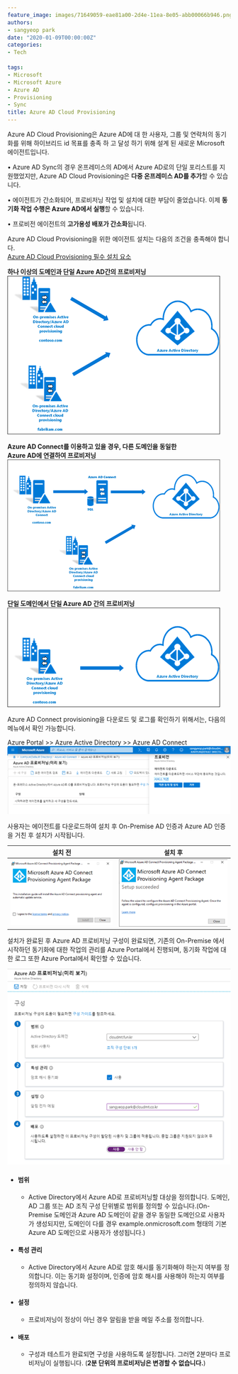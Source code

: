 ```yaml
---
feature_image: images/71649059-eae81a00-2d4e-11ea-8e05-abb00066b946.png
authors:
- sangyeop park
date: "2020-01-09T00:00:00Z"
categories:
- Tech

tags:
- Microsoft
- Microsoft Azure
- Azure AD
- Provisioning
- Sync
title: Azure AD Cloud Provisioning
---
```

Azure AD Cloud Provisioning은 Azure AD에 대 한 사용자, 그룹 및 연락처의 동기화를 위해 하이브리드 id 목표를 충족 하 고 달성 하기 위해 설계 된 새로운 Microsoft 에이전트입니다. 

•	Azure AD Sync의 경우 온프레미스의 AD에서 Azure AD로의 단일 포리스트를 지원했었지만,
Azure AD Cloud Provisioning은 **다중 온프레미스 AD를 추가**할 수 있습니다.

•	에이전트가 간소화되어, 프로비저닝 작업 및 설치에 대한 부담이 줄었습니다. 이제 **동기화 작업 수행은 Azure AD에서 실행**할 수 있습니다.

•	프로비전 에이전트의 **고가용성 배포가 간소화**됩니다.

Azure AD Cloud Provisioning을 위한 에이전트 설치는 다음의 조건을 충족해야 합니다.  
 [Azure AD Cloud Provisioning 필수 설치 요소](https://docs.microsoft.com/ko-kr/azure/active-directory/cloud-provisioning/how-to-prerequisites)


**하나 이상의 도메인과 단일 Azure AD간의 프로비저닝**  
![image](images/71649059-eae81a00-2d4e-11ea-8e05-abb00066b946.png)

**Azure AD Connect를 이용하고 있을 경우, 다른 도메인을 동일한**  
**Azure AD에 연결하여 프로비저닝**  
![image](images/71649065-f5a2af00-2d4e-11ea-9d35-ba89f5f7b2ca.png)

**단일 도메인에서 단일 Azure AD 간의 프로비저닝**  
![image](images/71649067-fd625380-2d4e-11ea-9cdd-e0a4675d8725.png)


Azure AD Connect provisioning을 다운로드 및 로그를 확인하기 위해서는, 다음의 메뉴에서 확인 가능합니다.

Azure Portal >> Azure Active Directory >> Azure AD Connect
![image](images/71649074-081ce880-2d4f-11ea-9f45-b3f39542c043.png)

사용자는 에이전트를 다운로드하여 설치 후 On-Premise AD 인증과 Azure AD 인증을 거친 후 설치가 시작됩니다.




|설치 전|설치 후|
| ---- | ---- |
|![image](images/71649085-1bc84f00-2d4f-11ea-93c3-2f54a2526b8f.png)|![image](images/71649089-1f5bd600-2d4f-11ea-896f-6c6c23d3383d.png)|



설치가 완료된 후 Azure AD 프로비저닝 구성이 완료되면,
기존의 On-Premise 에서 시작하던 동기화에 대한 작업의 관리를 Azure Portal에서 진행되며, 동기화 작업에 대한 로그 또한 Azure Portal에서 확인할 수 있습니다.

![image](images/71649104-2e428880-2d4f-11ea-91a9-01cb80705ac6.png)

* #### 범위

  *	Active Directory에서 Azure AD로 프로비저닝할 대상을 정의합니다. 도메인, AD 그룹 또는 AD 조직 구성 단위별로 범위를 정의할 수 있습니다.(On-Premise 도메인과 Azure AD 도메인이 같을 경우 동일한 도메인으로 사용자가 생성되지만, 도메인이 다를 경우 example.onmicrosoft.com 형태의 기본 Azure AD 도메인으로 사용자가 생성됩니다.)

* #### 특성 관리

  *	Active Directory에서 Azure AD로 암호 해시를 동기화해야 하는지 여부를 정의합니다. 이는 동기화 설정이며, 인증에 암호 해시를 사용해야 하는지 여부를 정의하지 않습니다.

* #### 설정

  *	프로비저닝이 정상이 아닌 경우 알림을 받을 메일 주소를 정의합니다.

* #### 배포

  *	구성과 테스트가 완료되면 구성을 사용하도록 설정합니다. 그러면 2분마다 프로비저닝이 실행됩니다. (**2분 단위의 프로비저닝은 변경할 수 없습니다.**)
